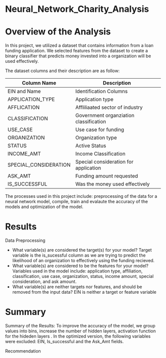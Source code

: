 # Neural_Network_Charity_Analysis
# Overview of the Analysis
In this project, we utilized a dataset that contains information from a loan funding application. We selected features from the dataset to create a binary classifier that predicts money invested into a organization will be used effectively.

The dataset columns and their description are as follow:

|Column Name|Description|
| --- | --- |
|EIN and Name|Identification Columns|
|APPLICATION_TYPE|Application type|
|AFFLICATION|Affliliaated sector of industry|
|CLASSIFICATION|Government organziation classification|
|USE_CASE|Use case for funding|
|ORGANIZATION|Organization type|
|STATUS|Active Status|
|INCOME_AMT|Income Classification|
|SPECIAL_CONSIDERATION|Special consideration for application|
|ASK_AMT|Funding amount requested|
|IS_SUCCESSFUL|Was the money used effectively|

The processes used in this project include: preprocessing of the data for a neural network model, compile, train and evalaute the accuracy of the models and optimization of the model. 

# Results
Data Preprocessing
* What variable(s) are considered the target(s) for your model? Target variable is the is_sucessful column as we are trying to predict the likelihood of an organization to effectively using the funding recieved.
* What variable(s) are considered to be the features for your model? Variables used in the model include: application type, affiliation, classification, use case, organization, status, income amount, special consideration, and ask amount. 
* What variable(s) are neither targets nor features, and should be removed from the input data? EIN is neither a target or feature variable


# Summary
Summary of the Results: 
To improve the accuracy of the model, we group values into bins, increase the number of hidden layers, activation function for the hideden layers .
In the optimized version, the following variables were excluded: EIN, Is_successful and the Ask_Amt fields.

Recommendation
